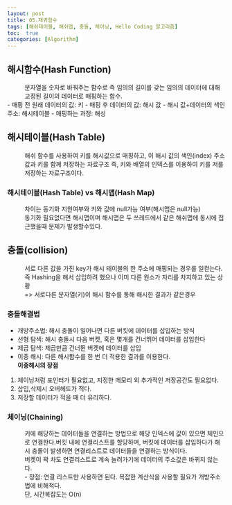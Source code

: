 ```yaml
---
layout: post
title: 05.재귀함수
tags: [해쉬테이블, 해쉬맵, 충돌, 체이닝, Hello Coding 알고리즘]
toc:  true
categories: [Algorithm]
---
```

## 해시함수(Hash Function)
<dd>문자열을 숫자로 바꿔주는 함수로 즉 임의의 길이를 갖는 임의의 데이터에 대해 고정된 길이의 데이터로 매핑하는 함수.</dd>
- 매핑 전 원래 데이터의 값: 키
- 매핑 후 데이터의 값: 해시 값
- 해시 값+데이터의 색인 주소: 해시테이블
- 매핑하는 과정: 해싱

## 해시테이블(Hash Table)
<dd>해쉬 함수를 사용하여 키를 해시값으로 매핑하고, 이 해시 값의 색인(index) 주소 값과 키를 함께 저장하는 자료구조
즉, 키와 배열의 인덱스를 이용하여 키를 저를 저장하는 자료구조이다.</dd>

### 해시테이블(Hash Table) vs 해시맵(Hash Map)
<dd>차이는 동기화 지원여부와 키와 값에 null가능 여부(해시맵은 null가능)<br>
동기화 필요없다면 해시맵이며 해시맵은 두 쓰레드에서 같은 해쉬맵에 동시에 접근했을때 문제가 발생할수있다.</dd>

## 충돌(collision)
<dd>서로 다른 값을 가진 key가 해시 테이블의 한 주소에 매핑되는 경우를 일컫는다.<br>
즉 Hashing을 해서 삽입하려 했으나 이미 다른 원소가 자리를 차지하고 있는 상황<br>
	=> 서로다른 문자열(키)이 해시 함수를 통해 해시한 결과가 같은경우</dd>

### 충돌해결법
- 개방주소법: 해시 충돌이 일어나면 다른 버킷에 데이터를 삽입하는 방식
- 선형 탐색: 해시 충돌시 다음 버켓, 혹은 몇개를 건너뛰어 데이터를 삽입한다
- 제곱 탐색: 제곱만큼 건너뛴 버켓에 데이터를 삽입
- 이중 해시: 다른 해시함수를 한 번 더 적용한 결과를 이용한다.<br>
**이중해시의 장점**
1. 체이닝처럼 포인터가 필요없고, 지정한 메모리 외 추가적인 저장공간도 필요없다.
2. 삽입,삭제시 오버헤드가 적다.
3. 저장할 데이터가 적을 때 더 유리하다.


### 체이닝(Chaining)
<dd>키에 해당하는 데이터들을 연결하는 방법으로 해당 인덱스에 값이 있으면 체인으로 연결한다.버킷 내에 연결리스트를 할당하며, 버킷에 데이터를 삽입하다가 해시 충돌이 발생하면 연결리스트로 데이터들을 연결하는 방식이다.<br>
버켓이 꽉 차도 연결리스트로 계속 늘려가기에 데이터의 주소값은 바뀌지 않는다.<br>
- 장점: 연결 리스트만 사용하면 된다. 복잡한 계산식을 사용할 필요가 개방주소법에 비해적다.<br>
단, 시간복잡도는 O(n)</dd>
